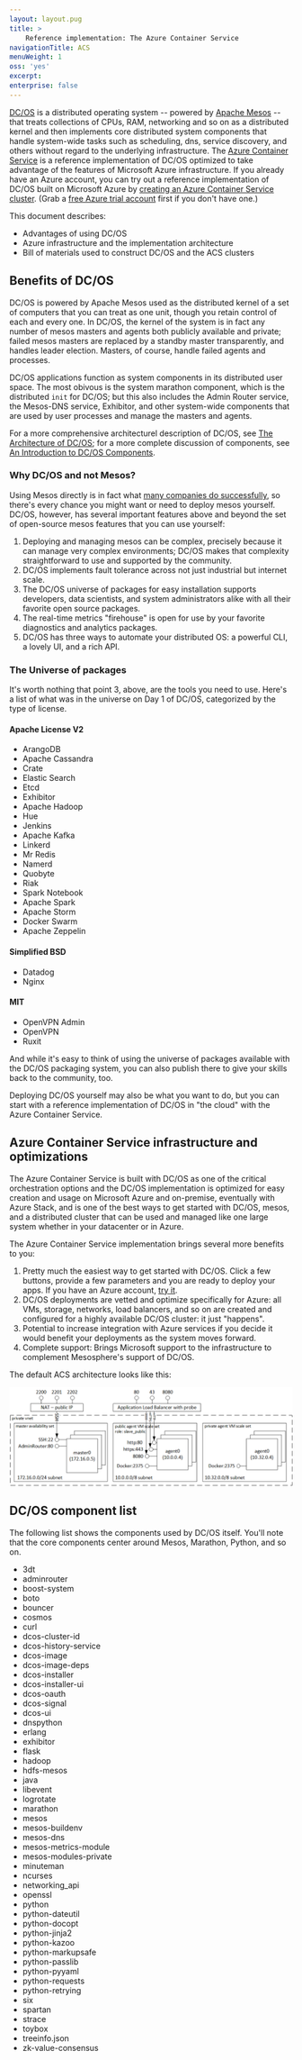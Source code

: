 ```yaml
---
layout: layout.pug
title: >
    Reference implementation: The Azure Container Service
navigationTitle: ACS
menuWeight: 1
oss: 'yes'
excerpt:
enterprise: false
---
```


[DC/OS](https://github.com/dcos) is a distributed operating system -- powered by [Apache Mesos](https://mesos.apache.org) -- that treats collections of CPUs, RAM, networking and so on as a distributed kernel and then implements core distributed system components that handle system-wide tasks such as scheduling, dns, service discovery, and others without regard to the underlying infrastructure. The [Azure Container Service](https://azure.microsoft.com/documentation/articles/container-service-deployment/) is a reference implementation of DC/OS optimized to take advantage of the features of Microsoft Azure infrastructure. If you already have an Azure account, you can try out a reference implementation of DC/OS built on Microsoft Azure by [creating an Azure Container Service cluster](https://aka.ms/acscreate). (Grab a [free Azure trial account](https://azure.microsoft.com/pricing/free-trial/) first if you don't have one.)

This document describes:

- Advantages of using DC/OS
- Azure infrastructure and the implementation architecture
- Bill of materials used to construct DC/OS and the ACS clusters

## Benefits of DC/OS

DC/OS is powered by Apache Mesos used as the distributed kernel of a set of computers that you can treat as one unit, though you retain control of each and every one. In DC/OS, the kernel of the system is in fact any number of mesos masters and agents both publicly available and private; failed mesos masters are replaced by a standby master transparently, and handles leader election. Masters, of course, handle failed agents and processes.

DC/OS applications function as system components in its distributed user space. The most obivous is the system marathon component, which is the distributed `init` for DC/OS; but this also includes the Admin Router service, the Mesos-DNS service, Exhibitor, and other system-wide components that are used by user processes and manage the masters and agents.

For a more comprehensive architecturel description of DC/OS, see [The Architecture of DC/OS](../../architecture/); for a more complete discussion of components, see [An Introduction to DC/OS Components](../../components/).

### Why DC/OS and not Mesos?

Using Mesos directly is in fact what [many companies do successfully](https://mesos.apache.org/documentation/latest/powered-by-mesos/), so there's every chance you might want or need to deploy mesos yourself. DC/OS, however, has several important features above and beyond the set of open-source mesos features that you can use yourself:

1. Deploying and managing mesos can be complex, precisely because it can manage very complex environments; DC/OS makes that complexity straightforward to use and supported by the community.
2. DC/OS implements fault tolerance across not just industrial but internet scale.
3. The DC/OS universe of packages for easy installation supports developers, data scientists, and system administrators alike with all their favorite open source packages.
4. The real-time metrics "firehouse" is open for use by your favorite diagnostics and analytics packages.
5. DC/OS has three ways to automate your distributed OS: a powerful CLI, a lovely UI, and a rich API.

### The Universe of packages

It's worth nothing that point 3, above, are the tools you need to use. Here's a list of what was in the universe on Day 1 of DC/OS, categorized by the type of license.

#### Apache License V2

- ArangoDB
- Apache Cassandra
- Crate
- Elastic Search
- Etcd
- Exhibitor
- Apache Hadoop
- Hue
- Jenkins
- Apache Kafka
- Linkerd
- Mr Redis
- Namerd
- Quobyte
- Riak
- Spark Notebook
- Apache Spark
- Apache Storm
- Docker Swarm
- Apache Zeppelin

#### Simplified BSD

- Datadog
- Nginx

#### MIT

- OpenVPN Admin
- OpenVPN
- Ruxit

And while it's easy to think of using the universe of packages available with the DC/OS packaging system, you can also publish there to give your skills back to the community, too.

Deploying DC/OS yourself may also be what you want to do, but you can start with a reference implementation of DC/OS in "the cloud" with the Azure Container Service.

## Azure Container Service infrastructure and optimizations

The Azure Container Service is built with DC/OS as one of the critical orchestration options and the DC/OS implementation is optimized for easy creation and usage on Microsoft Azure and on-premise, eventually with Azure Stack, and is one of the best ways to get started with DC/OS, mesos, and a distributed cluster that can be used and managed like one large system whether in your datacenter or in Azure.

The Azure Container Service implementation brings several more benefits to you:

1. Pretty much the easiest way to get started with DC/OS. Click a few buttons, provide a few parameters and you are ready to deploy your apps. If you have an Azure account, [try it](https://aka.ms/acscreate).
2. DC/OS deployments are vetted and optimize specifically for Azure: all VMs, storage, networks, load balancers, and so on are created and configured for a highly available DC/OS cluster: it just "happens".
3. Potential to increase integration with Azure services if you decide it would benefit your deployments as the system moves forward.
4. Complete support: Brings Microsoft support to the infrastructure to complement Mesosphere's support of DC/OS.

The default ACS architecture looks like this:

![Azure Container Service archictecture using DC/OS.](../img/dcos-acs.png)



## DC/OS component list

The following list shows the components used by DC/OS itself. You'll note that the core components center around Mesos, Marathon, Python, and so on.


- 3dt
- adminrouter
- boost-system
- boto
- bouncer
- cosmos
- curl
- dcos-cluster-id
- dcos-history-service
- dcos-image
- dcos-image-deps
- dcos-installer
- dcos-installer-ui
- dcos-oauth
- dcos-signal
- dcos-ui
- dnspython
- erlang
- exhibitor
- flask
- hadoop
- hdfs-mesos
- java
- libevent
- logrotate
- marathon
- mesos
- mesos-buildenv
- mesos-dns
- mesos-metrics-module
- mesos-modules-private
- minuteman
- ncurses
- networking_api
- openssl
- python
- python-dateutil
- python-docopt
- python-jinja2
- python-kazoo
- python-markupsafe
- python-passlib
- python-pyyaml
- python-requests
- python-retrying
- six
- spartan
- strace
- toybox
- treeinfo.json
- zk-value-consensus

